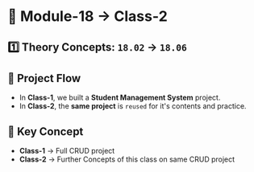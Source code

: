# 📌 Module-18 → Class-2


## 1️⃣ Theory Concepts: `18.02` → `18.06`


## 🔹 Project Flow
- In **Class-1**, we built a **Student Management System** project.  
- In **Class-2**, the **same project** is `reused` for it's contents and practice.


## 🔹 Key Concept
- **Class-1** → Full CRUD project 
- **Class-2** → Further Concepts of this class on same CRUD project
